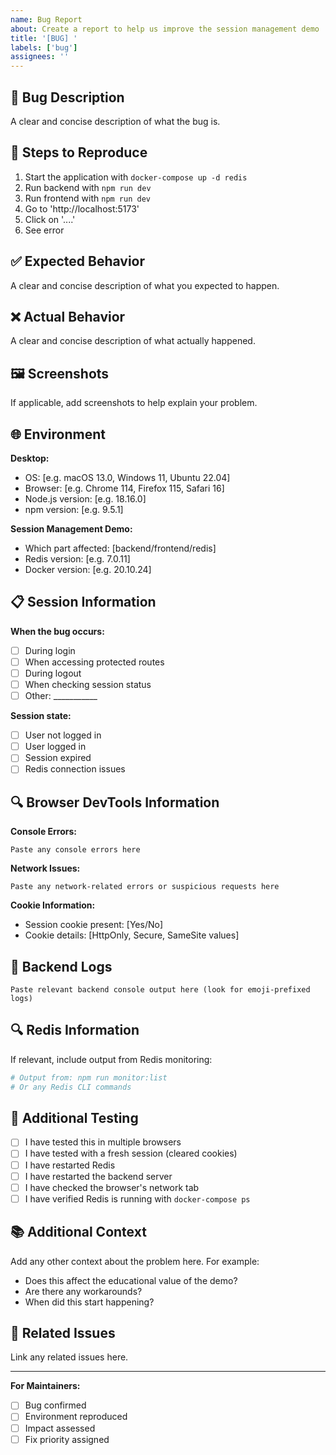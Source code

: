 ```yaml
---
name: Bug Report
about: Create a report to help us improve the session management demo
title: '[BUG] '
labels: ['bug']
assignees: ''
---
```


## 🐛 Bug Description

A clear and concise description of what the bug is.

## 🔄 Steps to Reproduce

1. Start the application with `docker-compose up -d redis`
2. Run backend with `npm run dev`
3. Run frontend with `npm run dev`
4. Go to 'http://localhost:5173'
5. Click on '....'
6. See error

## ✅ Expected Behavior

A clear and concise description of what you expected to happen.

## ❌ Actual Behavior

A clear and concise description of what actually happened.

## 🖼️ Screenshots

If applicable, add screenshots to help explain your problem.

## 🌐 Environment

**Desktop:**
- OS: [e.g. macOS 13.0, Windows 11, Ubuntu 22.04]
- Browser: [e.g. Chrome 114, Firefox 115, Safari 16]
- Node.js version: [e.g. 18.16.0]
- npm version: [e.g. 9.5.1]

**Session Management Demo:**
- Which part affected: [backend/frontend/redis]
- Redis version: [e.g. 7.0.11]
- Docker version: [e.g. 20.10.24]

## 📋 Session Information

**When the bug occurs:**
- [ ] During login
- [ ] When accessing protected routes
- [ ] During logout
- [ ] When checking session status
- [ ] Other: ___________

**Session state:**
- [ ] User not logged in
- [ ] User logged in
- [ ] Session expired
- [ ] Redis connection issues

## 🔍 Browser DevTools Information

**Console Errors:**
```
Paste any console errors here
```

**Network Issues:**
```
Paste any network-related errors or suspicious requests here
```

**Cookie Information:**
- Session cookie present: [Yes/No]
- Cookie details: [HttpOnly, Secure, SameSite values]

## 🔧 Backend Logs

```
Paste relevant backend console output here (look for emoji-prefixed logs)
```

## 🔍 Redis Information

If relevant, include output from Redis monitoring:

```bash
# Output from: npm run monitor:list
# Or any Redis CLI commands
```

## 🧪 Additional Testing

- [ ] I have tested this in multiple browsers
- [ ] I have tested with a fresh session (cleared cookies)
- [ ] I have restarted Redis
- [ ] I have restarted the backend server
- [ ] I have checked the browser's network tab
- [ ] I have verified Redis is running with `docker-compose ps`

## 📚 Additional Context

Add any other context about the problem here. For example:
- Does this affect the educational value of the demo?
- Are there any workarounds?
- When did this start happening?

## 🔗 Related Issues

Link any related issues here.

---

**For Maintainers:**

- [ ] Bug confirmed
- [ ] Environment reproduced
- [ ] Impact assessed
- [ ] Fix priority assigned